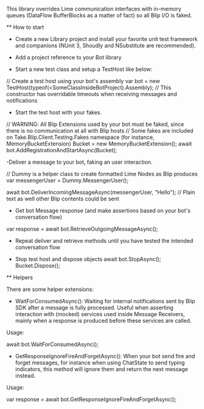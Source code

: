 ﻿This library overrides Lime communication interfaces with in-memory queues (DataFlow BufferBlocks as a matter of fact) so all Blip I/O is faked.

** How to start 

- Create a new Library project and install your favorite unit test framework and companions (NUnit 3, Shoudly and NSubstitute are recommended).

- Add a project reference to your Bot library

- Start a new test class and setup a TestHost like below:

// Create a test host using your bot's assembly 
var bot = new TestHost(typeof(<SomeClassInsideBotProject).Assembly); // This constructor has overridable timeouts when receiving messages and notifications 

- Start the test host with your fakes.

// WARNING: All Blip Extensions used by your bot must be faked, since there is no communication at all with Blip hosts
// Some fakes are included on Take.Blip.Client.Testing.Fakes namespace (for instance, MemoryBucketExtension)
Bucket = new MemoryBucketExtension();
await bot.AddRegistrationAndStartAsync(Bucket);

-Deliver a message to your bot, faking an user interaction.

// Dummy is a helper class to create formatted Lime Nodes as Blip produces
var messengerUser = Dummy.MessengerUser();

await bot.DeliverIncomingMessageAsync(messengerUser, "Hello"); // Plain text as well other Blip contents could be sent

- Get bot Message response (and make assertions based on your bot's conversation flow)

var response = await bot.RetrieveOutgoingMessageAsync();

- Repeat deliver and retrieve methods until you have tested the intended conversation flow

- Stop test host and dispose objects
await bot.StopAsync();
Bucket.Dispose();

** Helpers 

There are some helper extensions:

- WaitForConsumedAsync(): Waiting for internal notifications sent by Blip SDK after a message is fully processed. 
Useful when asserting interaction with (mocked) services used inside Message Receivers, mainly when a response is produced before these services are called. 

Usage:

await bot.WaitForConsumedAsync();

- GetResponseIgnoreFireAndForgetAsync(): When your bot send fire and forget messages, for instance when using ChatState to send typing indicators, this method
will ignore them and return the next message instead.

Usage:

var response = await bot.GetResponseIgnoreFireAndForgetAsync();



